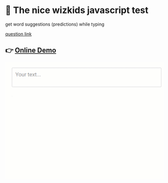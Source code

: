 # 🙂 The nice wizkids javascript test
get word suggestions (predictions) while typing

[question link](https://github.com/wizkids/javascript-rocks)

## 👉 [Online Demo](https://zuhairtaha.github.io/wizkids-js-test/)

![alt text](img/js-test.gif)
